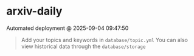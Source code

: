 # arxiv-daily
 Automated deployment @ 2025-09-04 09:47:50
> Add your topics and keywords in `database/topic.yml` 
> You can also view historical data through the `database/storage` 
